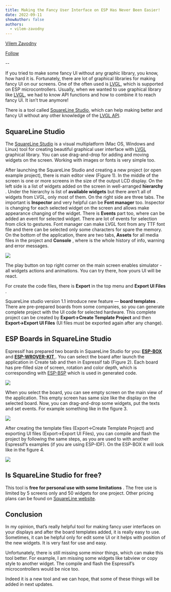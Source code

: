 ```yaml
---
title: Making the Fancy User Interface on ESP Has Never Been Easier!
date: 2022-09-11
showAuthor: false
authors: 
  - vilem-zavodny
---
```

[Vilem Zavodny](https://medium.com/@vilem.zavodny?source=post_page-----e44e79c0ae3--------------------------------)

[Follow](https://medium.com/m/signin?actionUrl=https%3A%2F%2Fmedium.com%2F_%2Fsubscribe%2Fuser%2Fa48886fe8de1&operation=register&redirect=https%3A%2F%2Fblog.espressif.com%2Fmaking-the-fancy-user-interface-on-esp-has-never-been-easier-e44e79c0ae3&user=Vilem+Zavodny&userId=a48886fe8de1&source=post_page-a48886fe8de1----e44e79c0ae3---------------------post_header-----------)

--

If you tried to make some fancy UI without any graphic library, you know, how hard it is. Fortunately, there are lot of graphical libraries for making fancy UI on our screens. One of the often used is [LVGL](http://lvgl.io), which is supported on ESP microcontrollers. Usually, when we wanted to use graphical library like [LVGL](http://lvgl.io), we had to know API functions and how to combine it to reach fancy UI. It isn’t true anymore!

There is a tool called [SquareLine Studio](https://squareline.io/), which can help making better and fancy UI without any other knowledge of the [LVGL API](https://docs.lvgl.io/master/index.html).

## SquareLine Studio

The [SquareLine Studio](https://squareline.io/) is a visual multiplatform (Mac OS, Windows and Linux) tool for creating beautiful graphical user interface with [LVGL](http://lvgl.io) graphical library. You can use drag-and-drop for adding and moving widgets on the screen. Working with images or fonts is very simple too.

After launching the SquareLine Studio and creating a new project (or open example project), there is main editor view (Figure 1). In the middle of the screen is one or more screens in the size of the output LCD display. On the left side is a list of widgets added on the screen in well-arranged __hierarchy__ . Under the hierarchy is list of __available widgets__  but there aren’t all of widgets from LVGL, only most of them. On the right side are three tabs. The important is __Inspector__ and very helpful can be __Font manager__  too. Inspector is changing for each selected widget on the screen and allows make appearance changing of the widget. There is __Events__ part too, where can be added an event for selected widget. There are lot of events for selection from click to gestures. Font manager can make LVGL font from any TTF font file and there can be selected only some characters for spare the memory. On the bottom of the application, there are two tabs, __Assets__ for all media files in the project and __Console__ , where is the whole history of info, warning and error messages.

![](https://miro.medium.com/v2/resize:fit:640/format:webp/1*knQcWmoN7vpYwxFqo6YBSw.png)

The play button on top right corner on the main screen enables simulator - all widgets actions and animations. You can try there, how yours UI will be react.

For create the code files, there is __Export__ in the top menu and __Export UI Files__ .

SquareLine studio version 1.1 introduce new feature — __board templates__ . There are pre-prepared boards from some companies, so you can generate complete project with the UI code for selected hardware. This complete project can be created by __Export->Create Template Project__  and then __Export->Export UI Files__  (UI files must be exported again after any change).

## ESP Boards in SquareLine Studio

Espressif has prepared two boards in SquareLine Studio for you: [__ESP-BOX__ ](https://github.com/espressif/esp-bsp/tree/master/esp-box) and [__ESP-WROVER-KIT__ ](https://github.com/espressif/esp-bsp/tree/master/esp_wrover_kit). You can select the board after launch the application in Create tab and then in Espressif tab (Figure 2). Each board has pre-filled size of screen, rotation and color depth, which is corresponding with [ESP-BSP](https://github.com/espressif/esp-bsp) which is used in generated code.

![](https://miro.medium.com/v2/resize:fit:640/format:webp/1*RwCzxzFLR1yvlsHdHx6t5w.png)

When you select the board, you can see empty screen on the main view of the application. This empty screen has same size like the display on the selected board. Now, you can drag-and-drop some widgets, put the texts and set events. For example something like in the figure 3.

![](https://miro.medium.com/v2/resize:fit:640/format:webp/1*0UjwYKDwRnOWw1s_CaRgJQ.png)

After creating the template files (Export->Create Template Project) and exporting UI files (Export->Export UI Files), you can compile and flash the project by following the same steps, as you are used to with another Espressif’s examples (if you are using ESP-IDF). On the ESP-BOX it will look like in the figure 4.

![](https://miro.medium.com/v2/resize:fit:640/format:webp/1*hSkWMF65eLWt1EzTToUWjg.jpeg)

## Is SquareLine Studio for free?

This tool is __free for personal use with some limitations__ . The free use is limited by 5 screens only and 50 widgets for one project. Other pricing plans can be found on [SquareLine website](https://squareline.io/pricing/licenses).

## Conclusion

In my opinion, that’s really helpful tool for making fancy user interfaces on your displays and after the board templates added, it is really easy to use. Sometimes, it can be helpful only for edit some UI or it helps with position of the new widgets. It is very fast for use and easy.

Unfortunately, there is still missing some minor things, which can make this tool better. For example, I am missing some widgets like tabview or copy style to another widget. The compile and flash the Espressif’s microcontrollers would be nice too.

Indeed it is a new tool and we can hope, that some of these things will be added in next updates.
